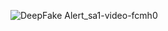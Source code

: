 ![DeepFake Alert_sa1-video-fcmh0](https://user-images.githubusercontent.com/62607582/139797015-f1044424-d697-4f72-854f-9fd85a560f86.gif)
